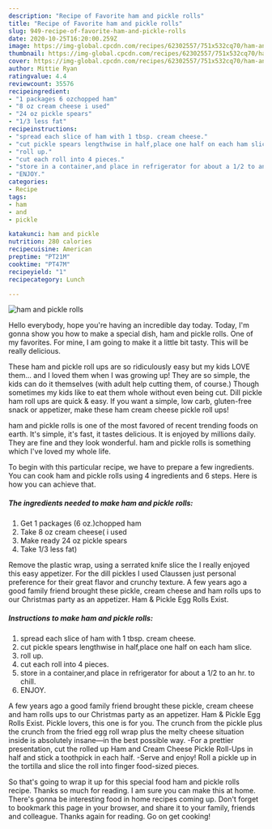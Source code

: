 ```yaml
---
description: "Recipe of Favorite ham and pickle rolls"
title: "Recipe of Favorite ham and pickle rolls"
slug: 949-recipe-of-favorite-ham-and-pickle-rolls
date: 2020-10-25T16:20:00.259Z
image: https://img-global.cpcdn.com/recipes/62302557/751x532cq70/ham-and-pickle-rolls-recipe-main-photo.jpg
thumbnail: https://img-global.cpcdn.com/recipes/62302557/751x532cq70/ham-and-pickle-rolls-recipe-main-photo.jpg
cover: https://img-global.cpcdn.com/recipes/62302557/751x532cq70/ham-and-pickle-rolls-recipe-main-photo.jpg
author: Mittie Ryan
ratingvalue: 4.4
reviewcount: 35576
recipeingredient:
- "1 packages 6 ozchopped ham"
- "8 oz cream cheese i used"
- "24 oz pickle spears"
- "1/3 less fat"
recipeinstructions:
- "spread each slice of ham with 1 tbsp. cream cheese."
- "cut pickle spears lengthwise in half,place one half on each ham slice."
- "roll up."
- "cut each roll into 4 pieces."
- "store in a container,and place in refrigerator for about a 1/2 to an hr. to chill."
- "ENJOY."
categories:
- Recipe
tags:
- ham
- and
- pickle

katakunci: ham and pickle 
nutrition: 280 calories
recipecuisine: American
preptime: "PT21M"
cooktime: "PT47M"
recipeyield: "1"
recipecategory: Lunch

---
```



![ham and pickle rolls](https://img-global.cpcdn.com/recipes/62302557/751x532cq70/ham-and-pickle-rolls-recipe-main-photo.jpg)

Hello everybody, hope you're having an incredible day today. Today, I'm gonna show you how to make a special dish, ham and pickle rolls. One of my favorites. For mine, I am going to make it a little bit tasty. This will be really delicious.

These ham and pickle roll ups are so ridiculously easy but my kids LOVE them… and I loved them when I was growing up! They are so simple, the kids can do it themselves (with adult help cutting them, of course.) Though sometimes my kids like to eat them whole without even being cut. Dill pickle ham roll ups are quick &amp; easy. If you want a simple, low carb, gluten-free snack or appetizer, make these ham cream cheese pickle roll ups!

ham and pickle rolls is one of the most favored of recent trending foods on earth. It's simple, it's fast, it tastes delicious. It is enjoyed by millions daily. They are fine and they look wonderful. ham and pickle rolls is something which I've loved my whole life.


To begin with this particular recipe, we have to prepare a few ingredients. You can cook ham and pickle rolls using 4 ingredients and 6 steps. Here is how you can achieve that.

<!--inarticleads1-->

##### The ingredients needed to make ham and pickle rolls:

1. Get 1 packages (6 oz.)chopped ham
1. Take 8 oz cream cheese( i used
1. Make ready 24 oz pickle spears
1. Take 1/3 less fat)


Remove the plastic wrap, using a serrated knife slice the I really enjoyed this easy appetizer. For the dill pickles I used Claussen just personal preference for their great flavor and crunchy texture. A few years ago a good family friend brought these pickle, cream cheese and ham rolls ups to our Christmas party as an appetizer. Ham &amp; Pickle Egg Rolls Exist. 

<!--inarticleads2-->

##### Instructions to make ham and pickle rolls:

1. spread each slice of ham with 1 tbsp. cream cheese.
1. cut pickle spears lengthwise in half,place one half on each ham slice.
1. roll up.
1. cut each roll into 4 pieces.
1. store in a container,and place in refrigerator for about a 1/2 to an hr. to chill.
1. ENJOY.


A few years ago a good family friend brought these pickle, cream cheese and ham rolls ups to our Christmas party as an appetizer. Ham &amp; Pickle Egg Rolls Exist. Pickle lovers, this one is for you. The crunch from the pickle plus the crunch from the fried egg roll wrap plus the melty cheese situation inside is absolutely insane—in the best possible way. -For a prettier presentation, cut the rolled up Ham and Cream Cheese Pickle Roll-Ups in half and stick a toothpick in each half. -Serve and enjoy! Roll a pickle up in the tortilla and slice the roll into finger food-sized pieces. 

So that's going to wrap it up for this special food ham and pickle rolls recipe. Thanks so much for reading. I am sure you can make this at home. There's gonna be interesting food in home recipes coming up. Don't forget to bookmark this page in your browser, and share it to your family, friends and colleague. Thanks again for reading. Go on get cooking!
